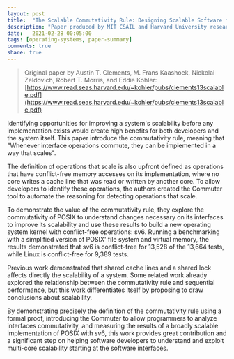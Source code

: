 ```yaml
---
layout: post
title:  "The Scalable Commutativity Rule: Designing Scalable Software for Multicore Processors"
description: "Paper produced by MIT CSAIL and Harvard University researchers proving the commutativity rule as a critical aspect of system's interface design to promote scalability."
date:   2021-02-28 00:05:00
tags: [operating-systems, paper-summary]
comments: true
share: true
---
```


> Original paper by Austin T. Clements, M. Frans Kaashoek, Nickolai Zeldovich, Robert T. Morris, and Eddie Kohler: [https://www.read.seas.harvard.edu/~kohler/pubs/clements13scalable.pdf](https://www.read.seas.harvard.edu/~kohler/pubs/clements13scalable.pdf)

Identifying opportunities for improving a system's scalability before any implementation exists would create high benefits for both developers and the system itself. This paper introduce the commutativity rule, meaning that "Whenever interface operations commute,
they can be implemented in a way that scales".

The definition of operations that scale is also upfront defined as operations that have conflict-free memory accesses on its implementation, where no core writes a cache line that was read or written by another core. To allow developers to identify these operations, the authors created the Commuter tool to automate the reasoning for detecting operations that scale.

To demonstrate the value of the commutativity rule, they explore the commutativity of POSIX to understand changes necessary on its interfaces to improve its scalability and use these results to build a new operating system kernel with conflict-free operations: sv6. Running a benchmarking with a simplified version of POSIX' file system and virtual memory, the results demonstrated that sv6 is conflict-free for 13,528 of the 13,664 tests, while Linux is conflict-free for 9,389 tests.

Previous work demonstrated that shared cache lines and a shared lock affects directly the scalability of a system. Some related work already explored the relationship between the commutativity rule and sequential performance, but this work differentiates itself by proposing to draw conclusions about scalability.

By demonstrating precisely the definition of the commutativity rule using a formal proof, introducing the Commuter to allow programmers to analyze interfaces commutativity, and measuring the results of a broadly scalable implementation of POSIX with sv6, this work provides great contribution and a significant step on helping software developers to understand and exploit multi-core scalability starting at the software interfaces.
